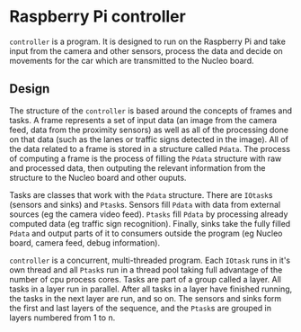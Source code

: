 Raspberry Pi controller
=======================

`controller` is a program. It is designed to run on the Raspberry Pi
and take input from the camera and other sensors, process the data and
decide on movements for the car which are transmitted to the Nucleo
board.

Design
------

The structure of the `controller` is based around the concepts of
frames and tasks. A frame represents a set of input data (an image
from the camera feed, data from the proximity sensors) as well as all
of the processing done on that data (such as the lanes or traffic
signs detected in the image). All of the data related to a frame is
stored in a structure called `Pdata`. The process of computing a frame
is the process of filling the `Pdata` structure with raw and
processed data, then outputing the relevant information from the
structure to the Nucleo board and other ouputs.

Tasks are classes that work with the `Pdata` structure. There are
`IOtask`s (sensors and sinks) and `Ptask`s. Sensors fill `Pdata`
with data from external sources (eg the camera video feed).
`Ptasks` fill `Pdata` by processing already computed data (eg
traffic sign recognition). Finally, sinks take the fully filled
`Pdata` and output parts of it to consumers outside the program
(eg Nucleo board, camera feed, debug information).

`controller` is a concurrent, multi-threaded program. Each `IOtask`
runs in it's own thread and all `Ptask`s run in a thread pool taking
full advantage of the number of cpu process cores. Tasks are part of
a group called a layer. All tasks in a layer run in parallel. After
all tasks in a layer have finished running, the tasks in the next
layer are run, and so on. The sensors and sinks form the first and
last layers of the sequence, and the `Ptask`s are grouped in layers
numbered from 1 to n.
